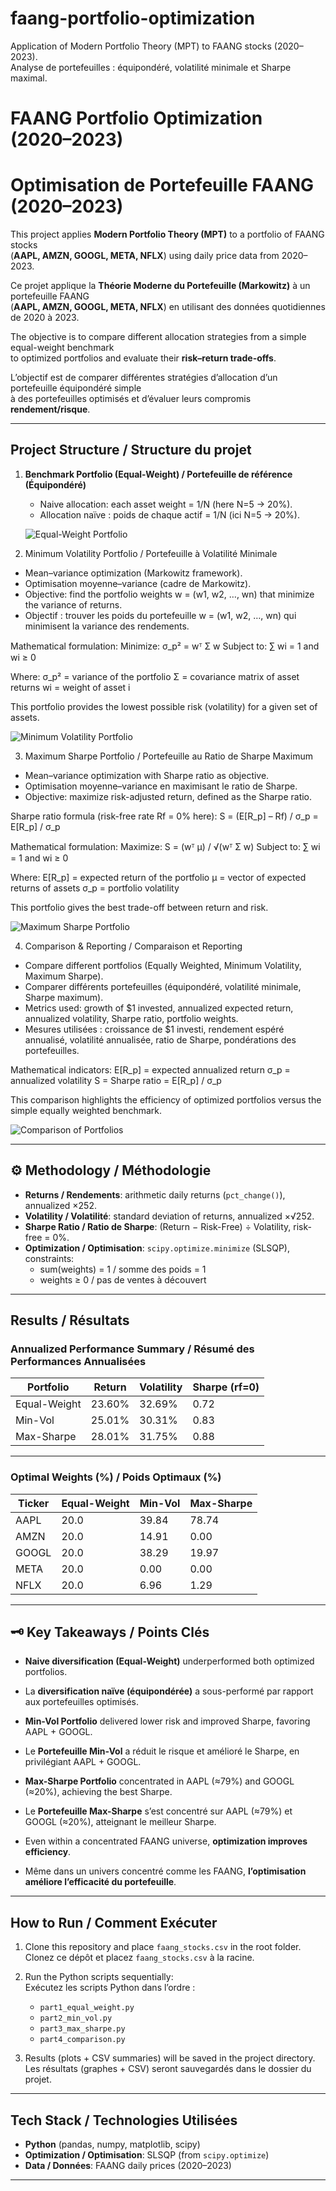 # faang-portfolio-optimization
Application of Modern Portfolio Theory (MPT) to FAANG stocks (2020–2023).  
Analyse de portefeuilles : équipondéré, volatilité minimale et Sharpe maximal.

# FAANG Portfolio Optimization (2020–2023)  
# Optimisation de Portefeuille FAANG (2020–2023)

This project applies **Modern Portfolio Theory (MPT)** to a portfolio of FAANG stocks  
(**AAPL, AMZN, GOOGL, META, NFLX**) using daily price data from 2020–2023.  

Ce projet applique la **Théorie Moderne du Portefeuille (Markowitz)** à un portefeuille FAANG  
(**AAPL, AMZN, GOOGL, META, NFLX**) en utilisant des données quotidiennes de 2020 à 2023.  

The objective is to compare different allocation strategies  from a simple equal-weight benchmark  
to optimized portfolios and evaluate their **risk–return trade-offs**.  

L’objectif est de comparer différentes stratégies d’allocation d’un portefeuille équipondéré simple  
à des portefeuilles optimisés et d’évaluer leurs compromis **rendement/risque**.  

---

## Project Structure / Structure du projet


1. **Benchmark Portfolio (Equal-Weight) / Portefeuille de référence (Équipondéré)**  
   - Naive allocation: each asset weight = 1/N (here N=5 → 20%).  
   - Allocation naïve : poids de chaque actif = 1/N (ici N=5 → 20%).  

   ![Equal-Weight Portfolio](images/equal_weight.png)


2. Minimum Volatility Portfolio / Portefeuille à Volatilité Minimale
- Mean–variance optimization (Markowitz framework).
- Optimisation moyenne–variance (cadre de Markowitz).
- Objective: find the portfolio weights w = (w1, w2, …, wn) that minimize the variance of returns.
- Objectif : trouver les poids du portefeuille w = (w1, w2, …, wn) qui minimisent la variance des rendements.

Mathematical formulation:
Minimize:  σ_p² = wᵀ Σ w
Subject to: ∑ wi = 1  and  wi ≥ 0

Where:
σ_p² = variance of the portfolio
Σ = covariance matrix of asset returns
wi = weight of asset i

This portfolio provides the lowest possible risk (volatility) for a given set of assets.

![Minimum Volatility Portfolio](images/min_vol.png)


3. Maximum Sharpe Portfolio / Portefeuille au Ratio de Sharpe Maximum
- Mean–variance optimization with Sharpe ratio as objective.
- Optimisation moyenne–variance en maximisant le ratio de Sharpe.
- Objective: maximize risk-adjusted return, defined as the Sharpe ratio.

Sharpe ratio formula (risk-free rate Rf = 0% here):
S = (E[R_p] – Rf) / σ_p  = E[R_p] / σ_p

Mathematical formulation:
Maximize:  S = (wᵀ μ) / √(wᵀ Σ w)
Subject to: ∑ wi = 1  and  wi ≥ 0

Where:
E[R_p] = expected return of the portfolio
μ = vector of expected returns of assets
σ_p = portfolio volatility

This portfolio gives the best trade-off between return and risk.

![Maximum Sharpe Portfolio](images/max_sharpe.png)


4. Comparison & Reporting / Comparaison et Reporting
- Compare different portfolios (Equally Weighted, Minimum Volatility, Maximum Sharpe).
- Comparer différents portefeuilles (équipondéré, volatilité minimale, Sharpe maximum).
- Metrics used: growth of $1 invested, annualized expected return, annualized volatility, Sharpe ratio, portfolio weights.
- Mesures utilisées : croissance de $1 investi, rendement espéré annualisé, volatilité annualisée, ratio de Sharpe, pondérations des portefeuilles.

Mathematical indicators:
E[R_p] = expected annualized return
σ_p = annualized volatility
S = Sharpe ratio = E[R_p] / σ_p

This comparison highlights the efficiency of optimized portfolios versus the simple equally weighted benchmark.

![Comparison of Portfolios](images/comparison.png)


---

## ⚙️ Methodology / Méthodologie

- **Returns / Rendements**: arithmetic daily returns (`pct_change()`), annualized ×252.  
- **Volatility / Volatilité**: standard deviation of returns, annualized ×√252.  
- **Sharpe Ratio / Ratio de Sharpe**: (Return − Risk-Free) ÷ Volatility, risk-free = 0%.  
- **Optimization / Optimisation**: `scipy.optimize.minimize` (SLSQP), constraints:  
  - sum(weights) = 1 / somme des poids = 1  
  - weights ≥ 0 / pas de ventes à découvert  

---

##  Results / Résultats

### Annualized Performance Summary / Résumé des Performances Annualisées

| Portfolio      | Return | Volatility | Sharpe (rf=0) |
|----------------|--------|------------|---------------|
| Equal-Weight   | 23.60% | 32.69%     | 0.72          |
| Min-Vol        | 25.01% | 30.31%     | 0.83          |
| Max-Sharpe     | 28.01% | 31.75%     | 0.88          |

---

### Optimal Weights (%) / Poids Optimaux (%)

| Ticker | Equal-Weight | Min-Vol | Max-Sharpe |
|--------|--------------|---------|------------|
| AAPL   | 20.0         | 39.84   | 78.74      |
| AMZN   | 20.0         | 14.91   | 0.00       |
| GOOGL  | 20.0         | 38.29   | 19.97      |
| META   | 20.0         | 0.00    | 0.00       |
| NFLX   | 20.0         | 6.96    | 1.29       |

---

## 🗝️ Key Takeaways / Points Clés

- **Naive diversification (Equal-Weight)** underperformed both optimized portfolios.  
- La **diversification naïve (équipondérée)** a sous-performé par rapport aux portefeuilles optimisés.  

- **Min-Vol Portfolio** delivered lower risk and improved Sharpe, favoring AAPL + GOOGL.  
- Le **Portefeuille Min-Vol** a réduit le risque et amélioré le Sharpe, en privilégiant AAPL + GOOGL.  

- **Max-Sharpe Portfolio** concentrated in AAPL (≈79%) and GOOGL (≈20%), achieving the best Sharpe.  
- Le **Portefeuille Max-Sharpe** s’est concentré sur AAPL (≈79%) et GOOGL (≈20%), atteignant le meilleur Sharpe.  

- Even within a concentrated FAANG universe, **optimization improves efficiency**.  
- Même dans un univers concentré comme les FAANG, **l’optimisation améliore l’efficacité du portefeuille**.  

---

##  How to Run / Comment Exécuter

1. Clone this repository and place `faang_stocks.csv` in the root folder.  
   Clonez ce dépôt et placez `faang_stocks.csv` à la racine.  

2. Run the Python scripts sequentially:  
   Exécutez les scripts Python dans l’ordre :  
   - `part1_equal_weight.py`  
   - `part2_min_vol.py`  
   - `part3_max_sharpe.py`  
   - `part4_comparison.py`  

3. Results (plots + CSV summaries) will be saved in the project directory.  
   Les résultats (graphes + CSV) seront sauvegardés dans le dossier du projet.  

---

## Tech Stack / Technologies Utilisées

- **Python** (pandas, numpy, matplotlib, scipy)  
- **Optimization / Optimisation**: SLSQP (from `scipy.optimize`)  
- **Data / Données**: FAANG daily prices (2020–2023)  



---



